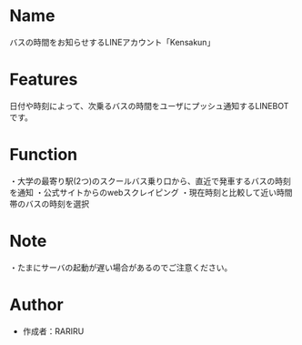 # Name

バスの時間をお知らせするLINEアカウント「Kensakun」

# Features

日付や時刻によって、次乗るバスの時間をユーザにプッシュ通知するLINEBOTです。

# Function

・大学の最寄り駅(2つ)のスクールバス乗り口から、直近で発車するバスの時刻を通知
・公式サイトからのwebスクレイピング
・現在時刻と比較して近い時間帯のバスの時刻を選択

# Note

・たまにサーバの起動が遅い場合があるのでご注意ください。

# Author

* 作成者：RARIRU
